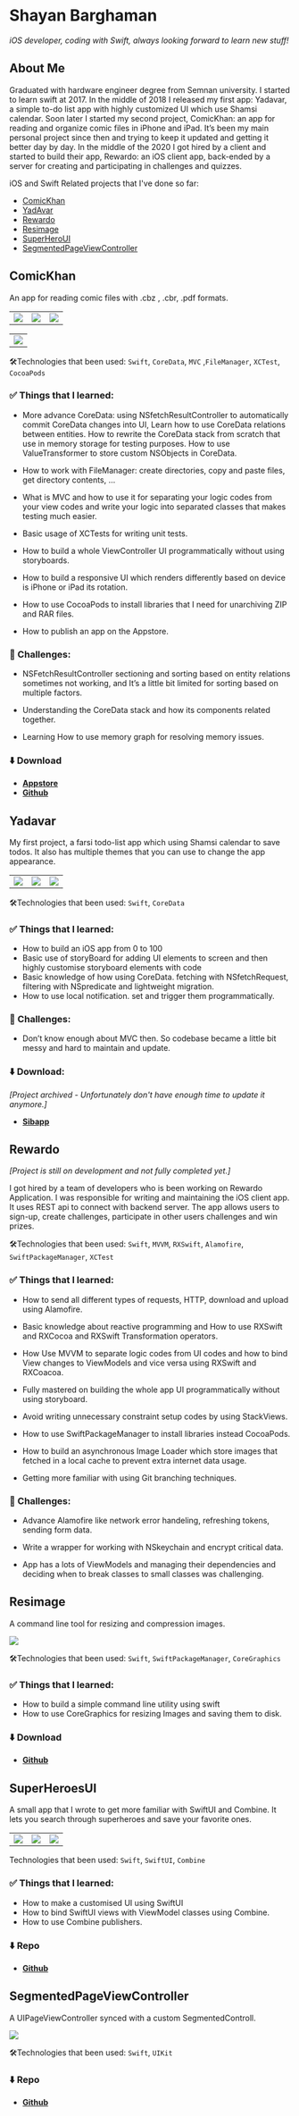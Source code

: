 # Shayan Barghaman

*iOS developer, coding with Swift, always looking forward to learn new stuff!*

## About Me

Graduated with hardware engineer degree from Semnan university. I started to learn swift at 2017. In the middle of 2018 I released my first app: Yadavar, a simple to-do list app with highly customized UI which use Shamsi calendar. Soon later I started my second project, ComicKhan: an app for reading and organize comic files in iPhone and iPad. It’s been my main personal project since then and trying to keep it updated and getting it better day by day. In the middle of the 2020 I got hired by a client and started to build their app, Rewardo: an iOS client app, back-ended by a server for creating and participating in challenges and quizzes.

iOS and Swift Related projects that I've done so far:


 * [ComicKhan](#comickhan)
 * [YadAvar](#yadavar)
 * [Rewardo](#rewardo)
 * [Resimage](#resimage)
 * [SuperHeroUI](#superheroesui)
 * [SegmentedPageViewController](#segmentedpageviewcontroller)
 

 ## ComicKhan

An app for reading comic files with .cbz , .cbr, .pdf formats.

<table>
  <tr>
    <td><img src="images/comickhan/01.PNG"></td>
    <td><img src="images/comickhan/02.PNG"></td>
    <td><img src="images/comickhan/03.PNG"></td>
  </tr>
 </table>
 <table align="center">
 <tr>
    <td><img src="images/comickhan/05.PNG"></td>
  </tr>
 </table>

🛠Technologies that been used: `Swift`, `CoreData`, `MVC` ,`FileManager`, `XCTest`, `CocoaPods`

### ✅ Things that I learned:

* More advance CoreData: using NSfetchResultController to automatically commit CoreData changes into UI,
Learn how to use CoreData relations between entities. How to rewrite the CoreData stack from scratch that use in memory storage for testing purposes. How to use ValueTransformer to store custom NSObjects in CoreData.

* How to work with FileManager: create directories, copy and paste files, get directory contents, …

* What is MVC and how to use it for separating your logic codes from your view codes and write your logic into separated classes that makes testing much easier.

* Basic usage of XCTests for writing unit tests.

* How to build a whole ViewController UI programmatically without using storyboards.

* How to build a responsive UI which renders differently based on device is iPhone or iPad its rotation.

* How to use CocoaPods to install libraries that I need for unarchiving ZIP and RAR files.

* How to publish an app on the Appstore.

### 😬 Challenges:

* NSFetchResultController sectioning and sorting based on entity relations sometimes not working, and It’s a little bit limited for sorting based on multiple factors.

* Understanding the CoreData stack and how its components related together.

* Learning How to use memory graph for resolving memory issues. 

### ⬇️ Download
* [**Appstore**](https://apps.apple.com/us/app/comickhan/id1516810943)
* [**Github**](https://github.com/shaysugg/ComicKhan)

 
## Yadavar
My first project, a farsi todo-list app which using Shamsi calendar to save todos. It also has multiple themes that you can use to change the app appearance.

<table>
  <tr>
    <td><img src="images/yadavar/01.PNG"></td>
    <td><img src="images/yadavar/02.PNG"></td>
    <td><img src="images/yadavar/03.PNG"></td>
  <tr>
</table>

 🛠Technologies that been used: `Swift`, `CoreData`

### ✅ Things that I learned: 
* How to build an iOS app from 0 to 100
* Basic use of storyBoard for adding UI elements to screen and then highly customise storyboard elements with code
* Basic knowledge of how using CoreData. fetching with NSfetchRequest, filtering with NSpredicate and lightweight migration.
* How to use local notification. set and trigger them programmatically.

### 😬 Challenges:
* Don’t know enough about MVC then. So codebase became a little bit messy and hard to maintain and update.

### ⬇️ Download:
*[Project archived - Unfortunately don't have enough time to update it anymore.]*
* [**Sibapp**](https://sibapp.com/applications/Yadavar)


## Rewardo

*[Project is still on development and not fully completed yet.]*

I got hired by a team of developers who is been working on Rewardo Application. I was responsible for writing and maintaining the iOS client app. It uses REST api to connect with backend server. The app allows users to sign-up, create challenges, participate in other users challenges and win prizes.


🛠Technologies that been used: `Swift`, `MVVM`, `RXSwift`, `Alamofire`, `SwiftPackageManager`, `XCTest`

### ✅ Things that I learned:

* How to send all different types of requests, HTTP, download and upload using Alamofire.

* Basic knowledge about reactive programming and How to use RXSwift and RXCocoa and RXSwift Transformation operators.

* How Use MVVM to separate logic codes from UI codes and how to bind View changes to ViewModels and vice versa using RXSwift and RXCoacoa.

* Fully mastered on building the whole app UI programmatically without using storyboard.

* Avoid writing unnecessary constraint setup codes by using StackViews.

* How to use SwiftPackageManager to install libraries instead CocoaPods.

* How to build an asynchronous Image Loader which store images that fetched in a local cache to prevent extra internet data usage.

* Getting more familiar with using Git branching techniques.

### 😬 Challenges:

* Advance Alamofire like network error handeling, refreshing tokens, sending form data.

* Write a wrapper for working with NSkeychain and encrypt critical data.

* App has a lots of ViewModels and managing their dependencies and deciding when to break classes to small classes was challenging.

## Resimage

A command line tool for resizing and compression images.

<img src="images/resimage/01.png">

🛠Technologies that been used: `Swift`, `SwiftPackageManager`, `CoreGraphics`

### ✅ Things that I learned:
* How to build a simple command line utility using swift
* How to use CoreGraphics for resizing Images and saving them to disk.

### ⬇️ Download
* [**Github**](https://github.com/shaysugg/Resimage)

## SuperHeroesUI


A small app that I wrote to get more familiar with SwiftUI and Combine. It lets you search through superheroes and save your favorite ones.

<table>
    <tr>
        <td><img src="images/superheroesui/01.PNG"></td>
        <td><img src="images/superheroesui/02.PNG"></td>
        <td><img src="images/superheroesui/03.PNG"></td>
    </tr>

</table>

Technologies that been used: `Swift`, `SwiftUI`, `Combine`

### ✅ Things that I learned:
* How to make a customised UI using SwiftUI
* How to bind SwiftUI views with ViewModel classes using Combine.
* How to use Combine publishers.

### ⬇️ Repo
* [**Github**](https://github.com/shaysugg/SuperHerosUI)

## SegmentedPageViewController

A UIPageViewController synced with a custom SegmentedControll.

<img src="images/spvc/01.gif">

🛠Technologies that been used: `Swift`, `UIKit`

### ⬇️ Repo
* [**Github**](https://github.com/shaysugg/SegmentedPageViewController)